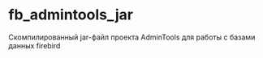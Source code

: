 # fb_admintools_jar
Скомпилированный jar-файл проекта AdminTools для работы с базами данных firebird
